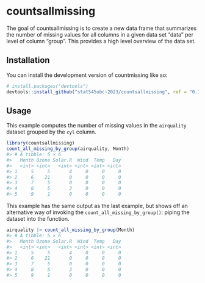 
<!-- README.md is generated from README.Rmd. Please edit that file -->

# countsallmissing

<!-- badges: start -->
<!-- badges: end -->

The goal of countsallmissing is to create a new data frame that
summarizes the number of missing values for all columns in a given data
set “data” per level of column “group”. This provides a high level
overview of the data set.

## Installation

You can install the development version of countmissing like so:

``` r
# install.packages("devtools")
devtools::install_github("stat545ubc-2023/countsallmissing", ref = "0.1.0")
```

## Usage

This example computes the number of missing values in the `airquality`
dataset grouped by the `cyl` column.

``` r
library(countsallmissing)
count_all_missing_by_group(airquality, Month)
#> # A tibble: 5 × 6
#>   Month Ozone Solar.R  Wind  Temp   Day
#>   <int> <int>   <int> <int> <int> <int>
#> 1     5     5       4     0     0     0
#> 2     6    21       0     0     0     0
#> 3     7     5       0     0     0     0
#> 4     8     5       3     0     0     0
#> 5     9     1       0     0     0     0
```

This example has the same output as the last example, but shows off an
alternative way of invoking the `count_all_missing_by_group()`: piping
the dataset into the function.

``` r
airquality |> count_all_missing_by_group(Month) 
#> # A tibble: 5 × 6
#>   Month Ozone Solar.R  Wind  Temp   Day
#>   <int> <int>   <int> <int> <int> <int>
#> 1     5     5       4     0     0     0
#> 2     6    21       0     0     0     0
#> 3     7     5       0     0     0     0
#> 4     8     5       3     0     0     0
#> 5     9     1       0     0     0     0
```
